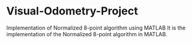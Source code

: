# Visual-Odometry-Project
Implementation of Normalized 8-point algorithm using MATLAB
It is the implementation of the Normalized 8-point algorithm in MATLAB.
